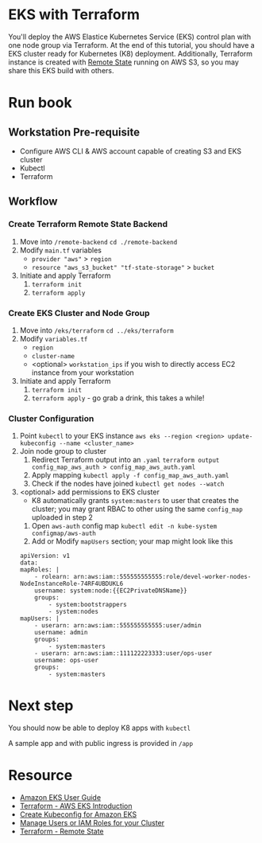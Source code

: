 # EKS with Terraform
You'll deploy the AWS Elastice Kubernetes Service (EKS) control plan with one node group via Terraform. At the end of this tutorial, you should have a EKS cluster ready for Kubernetes (K8) deployment. Additionally, Terraform instance is created with [Remote State](https://www.terraform.io/docs/state/remote.html) running on AWS S3, so you may share this EKS build with others.

# Run book 
## Workstation Pre-requisite
* Configure AWS CLI & AWS account capable of creating S3 and EKS cluster
* Kubectl
* Terraform
## Workflow
### Create Terraform Remote State Backend
1. Move into `/remote-backend`
    `cd ./remote-backend`
2. Modify `main.tf` variables
   * `provider "aws"` > `region`
   * `resource "aws_s3_bucket" "tf-state-storage"` > `bucket`
3. Initiate and apply Terraform
   1. `terraform init`
   2. `terraform apply`

### Create EKS Cluster and Node Group
1. Move into `/eks/terraform`
    `cd ../eks/terraform`
2. Modify `variables.tf`
   * `region`
   * `cluster-name`
   * \<optional> `workstation_ips` if you wish to directly access EC2 instance from your workstation 
3. Initiate and apply Terraform 
   1. `terraform init`
   2. `terraform apply` - go grab a drink, this takes a while!

### Cluster Configuration
1. Point `kubectl` to your EKS instance
`aws eks --region <region> update-kubeconfig --name <cluster_name>`
1. Join node group to cluster
   1. Redirect Terraform output into an `.yaml`
    `terraform output config_map_aws_auth > config_map_aws_auth.yaml`
   2. Apply mapping
    `kubectl apply -f config_map_aws_auth.yaml`
   3. Check if the nodes have joined
    `kubectl get nodes --watch`
2. \<optional> add permissions to EKS cluster
   * K8 automatically grants `system:masters` to user that creates the cluster; you may grant RBAC to other using the same `config_map` uploaded in step 2
    1. Open `aws-auth` config map
    `kubectl edit -n kube-system configmap/aws-auth`
    1. Add or Modify `mapUsers` section; your map might look like this
    ```
    apiVersion: v1
    data:
    mapRoles: |
        - rolearn: arn:aws:iam::555555555555:role/devel-worker-nodes-NodeInstanceRole-74RF4UBDUKL6
        username: system:node:{{EC2PrivateDNSName}}
        groups:
            - system:bootstrappers
            - system:nodes
    mapUsers: |
        - userarn: arn:aws:iam::555555555555:user/admin
        username: admin
        groups:
            - system:masters
        - userarn: arn:aws:iam::111122223333:user/ops-user
        username: ops-user
        groups:
            - system:masters
    ```
# Next step
You should now be able to deploy K8 apps with `kubectl`

A sample app and with public ingress is provided in `/app`

# Resource
* [Amazon EKS User Guide](https://docs.aws.amazon.com/eks/latest/userguide/eks-ug.pdf)
* [Terraform - AWS EKS Introduction](https://learn.hashicorp.com/terraform/aws/eks-intro)
* [Create Kubeconfig for Amazon EKS](https://docs.aws.amazon.com/eks/latest/userguide/create-kubeconfig.html)
* [Manage Users or IAM Roles for your Cluster](https://docs.aws.amazon.com/eks/latest/userguide/add-user-role.html)
* [Terraform - Remote State](https://www.terraform.io/docs/state/remote.html)